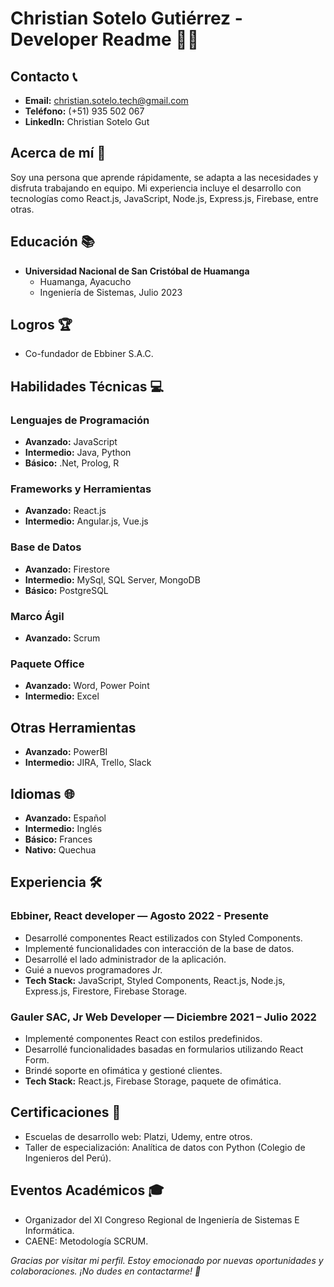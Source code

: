 # Christian Sotelo Gutiérrez - Developer Readme 👨‍💻

## Contacto 📞

- **Email:** christian.sotelo.tech@gmail.com
- **Teléfono:** (+51) 935 502 067
- **LinkedIn:** Christian Sotelo Gut

## Acerca de mí 🚀

Soy una persona que aprende rápidamente, se adapta a las necesidades y disfruta trabajando en equipo. Mi experiencia incluye el desarrollo con tecnologías como React.js, JavaScript, Node.js, Express.js, Firebase, entre otras.

## Educación 📚

- **Universidad Nacional de San Cristóbal de Huamanga**
  - Huamanga, Ayacucho
  - Ingeniería de Sistemas, Julio 2023

## Logros 🏆

- Co-fundador de Ebbiner S.A.C.

## Habilidades Técnicas 💻

### Lenguajes de Programación

- **Avanzado:** JavaScript
- **Intermedio:** Java, Python
- **Básico:** .Net, Prolog, R

### Frameworks y Herramientas

- **Avanzado:** React.js
- **Intermedio:** Angular.js, Vue.js

### Base de Datos

- **Avanzado:** Firestore
- **Intermedio:** MySql, SQL Server, MongoDB
- **Básico:** PostgreSQL

### Marco Ágil

- **Avanzado:** Scrum

### Paquete Office

- **Avanzado:** Word, Power Point
- **Intermedio:** Excel

## Otras Herramientas

- **Avanzado:** PowerBI
- **Intermedio:** JIRA, Trello, Slack

## Idiomas 🌐

- **Avanzado:** Español
- **Intermedio:** Inglés
- **Básico:** Frances
- **Nativo:** Quechua

## Experiencia 🛠️

### Ebbiner, React developer — Agosto 2022 - Presente

- Desarrollé componentes React estilizados con Styled Components.
- Implementé funcionalidades con interacción de la base de datos.
- Desarrollé el lado administrador de la aplicación.
- Guié a nuevos programadores Jr.
- **Tech Stack:** JavaScript, Styled Components, React.js, Node.js, Express.js, Firestore, Firebase Storage.

### Gauler SAC, Jr Web Developer — Diciembre 2021 – Julio 2022

- Implementé componentes React con estilos predefinidos.
- Desarrollé funcionalidades basadas en formularios utilizando React Form.
- Brindé soporte en ofimática y gestioné clientes.
- **Tech Stack:** React.js, Firebase Storage, paquete de ofimática.

## Certificaciones 🏅

- Escuelas de desarrollo web: Platzi, Udemy, entre otros.
- Taller de especialización: Analítica de datos con Python (Colegio de Ingenieros del Perú).

## Eventos Académicos 🎓

- Organizador del XI Congreso Regional de Ingeniería de Sistemas E Informática.
- CAENE: Metodología SCRUM.

_Gracias por visitar mi perfil. Estoy emocionado por nuevas oportunidades y colaboraciones. ¡No dudes en contactarme! 🚀_
